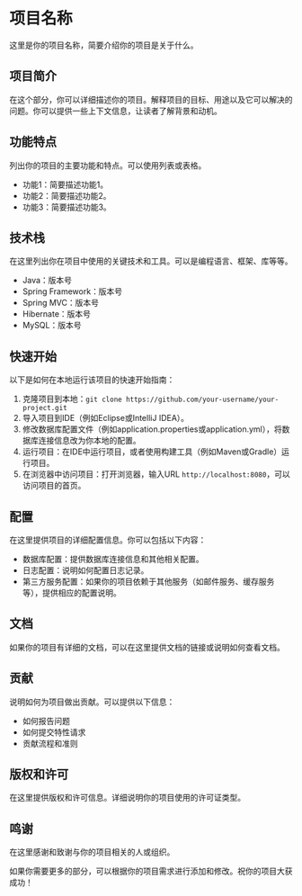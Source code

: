 # 项目名称

这里是你的项目名称，简要介绍你的项目是关于什么。

## 项目简介

在这个部分，你可以详细描述你的项目。解释项目的目标、用途以及它可以解决的问题。你可以提供一些上下文信息，让读者了解背景和动机。

## 功能特点

列出你的项目的主要功能和特点。可以使用列表或表格。

- 功能1：简要描述功能1。
- 功能2：简要描述功能2。
- 功能3：简要描述功能3。

## 技术栈

在这里列出你在项目中使用的关键技术和工具。可以是编程语言、框架、库等等。

- Java：版本号
- Spring Framework：版本号
- Spring MVC：版本号
- Hibernate：版本号
- MySQL：版本号

## 快速开始

以下是如何在本地运行该项目的快速开始指南：

1. 克隆项目到本地：`git clone https://github.com/your-username/your-project.git`
2. 导入项目到IDE（例如Eclipse或IntelliJ IDEA）。
3. 修改数据库配置文件（例如application.properties或application.yml），将数据库连接信息改为你本地的配置。
4. 运行项目：在IDE中运行项目，或者使用构建工具（例如Maven或Gradle）运行项目。
5. 在浏览器中访问项目：打开浏览器，输入URL `http://localhost:8080`，可以访问项目的首页。

## 配置

在这里提供项目的详细配置信息。你可以包括以下内容：

- 数据库配置：提供数据库连接信息和其他相关配置。
- 日志配置：说明如何配置日志记录。
- 第三方服务配置：如果你的项目依赖于其他服务（如邮件服务、缓存服务等），提供相应的配置说明。

## 文档

如果你的项目有详细的文档，可以在这里提供文档的链接或说明如何查看文档。

## 贡献

说明如何为项目做出贡献。可以提供以下信息：

- 如何报告问题
- 如何提交特性请求
- 贡献流程和准则

## 版权和许可

在这里提供版权和许可信息。详细说明你的项目使用的许可证类型。

## 鸣谢

在这里感谢和致谢与你的项目相关的人或组织。

如果你需要更多的部分，可以根据你的项目需求进行添加和修改。祝你的项目大获成功！
